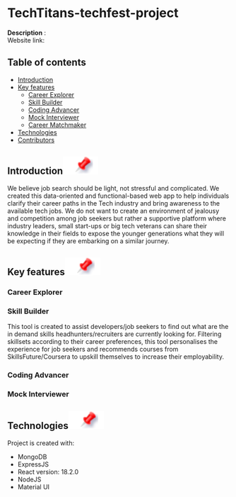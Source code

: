 # TechTitans-techfest-project

**Description** : 
<br>Website link: </br>

## Table of contents

- [Introduction](#introduction)
- [Key features](#key-features)
    - [Career Explorer](#career-explorer)
    - [Skill Builder](#skill-builder)
    - [Coding Advancer](#coding-advancer)
    - [Mock Interviewer](#mock-interviewer)
    - [Career Matchmaker](#career-matchmaker)
- [Technologies](#technologies)
- [Contributors](#contributors)


## Introduction[![](./README_docsAndimages/pin.svg)](#introduction)

We believe job search should be light, not stressful and complicated. We created this data-oriented and functional-based web app to help individuals clarify their career paths in the Tech industry and bring awareness to the available tech jobs. We do not want to create an environment of jealousy and competition among job seekers but rather a supportive platform where industry leaders, small start-ups or big tech veterans can share their knowledge in their fields to expose the younger generations what they will be expecting if they are embarking on a similar journey. 


## Key features[![](./README_docsAndimages/pin.svg)](#key-features)

### Career Explorer

### Skill Builder 
This tool is created to assist developers/job seekers to find out what are the in demand skills headhunters/recruiters are currently looking for. Filtering skillsets according to their career preferences, this tool personalises the experience for job seekers and recommends courses from SkillsFuture/Coursera to upskill themselves to increase their employability.

### Coding Advancer 

### Mock Interviewer



## Technologies[![](./README_docsAndimages/pin.svg)](#technologies)

Project is created with:

- MongoDB
- ExpressJS
- React version: 18.2.0
- NodeJS
- Material UI
